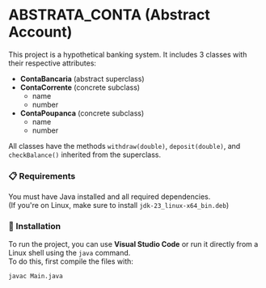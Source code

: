 # ABSTRATA_CONTA (Abstract Account)

This project is a hypothetical banking system. It includes 3 classes with their respective attributes:

- **ContaBancaria** (abstract superclass)
- **ContaCorrente** (concrete subclass)  
  - name  
  - number  
- **ContaPoupanca** (concrete subclass)  
  - name  
  - number  

All classes have the methods `withdraw(double)`, `deposit(double)`, and `checkBalance()` inherited from the superclass.

### 📋 Requirements

You must have Java installed and all required dependencies.  
(If you're on Linux, make sure to install `jdk-23_linux-x64_bin.deb`)

### 🔧 Installation

To run the project, you can use **Visual Studio Code** or run it directly from a Linux shell using the `java` command.  
To do this, first compile the files with:

```bash
javac Main.java

